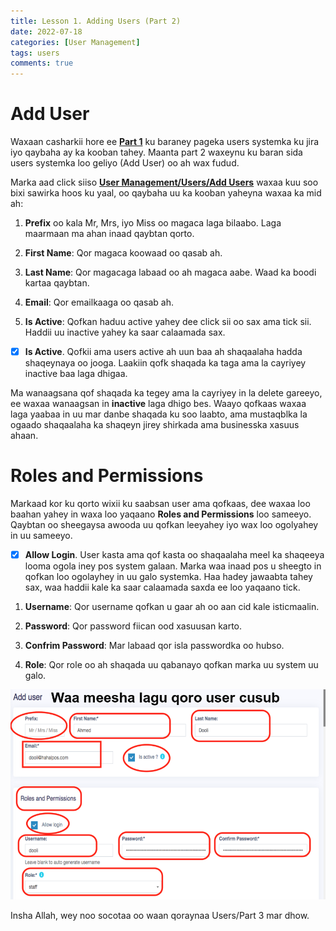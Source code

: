 ```yaml
---
title: Lesson 1. Adding Users (Part 2)
date: 2022-07-18
categories: [User Management]
tags: users
comments: true
---
```


# Add User

Waxaan casharkii hore ee [**Part 1**](http://127.0.0.1:4000/posts/lesson1-users/) ku baraney pageka users systemka ku jira iyo qaybaha ay ka kooban tahey. Maanta part 2 waxeynu ku baran sida users systemka loo geliyo (Add User) oo ah wax fudud.

Marka aad click siiso [**User Management/Users/Add Users**](https://halalpos.com/users/create) waxaa kuu soo bixi sawirka hoos ku yaal, oo qaybaha uu ka kooban yaheyna waxaa ka mid ah:

1. **Prefix** oo kala Mr, Mrs, iyo Miss oo magaca laga bilaabo. Laga maarmaan ma ahan inaad qaybtan qorto.

2. **First Name**: Qor magaca koowaad oo qasab ah.

3. **Last Name**: Qor magacaga labaad oo ah magaca aabe. Waad ka boodi kartaa qaybtan.

4. **Email**: Qor emailkaaga oo qasab ah.

5. **Is Active**: Qofkan haduu active yahey dee click sii oo sax ama tick sii. Haddii uu inactive yahey ka saar calaamada sax.

- [x] **Is Active**. Qofkii ama users active ah uun baa ah shaqaalaha hadda shaqeynaya oo jooga. Laakiin qofk shaqada ka taga ama la cayriyey inactive baa laga dhigaa.

Ma wanaagsana qof shaqada ka tegey ama la cayriyey in la delete gareeyo, ee waxaa wanaagsan in **inactive** laga dhigo bes. Waayo qofkaas waxaa laga yaabaa in uu mar danbe shaqada ku soo laabto, ama mustaqblka la ogaado shaqaalaha ka shaqeyn jirey shirkada ama businesska xasuus ahaan.

# Roles and Permissions

Markaad kor ku qorto wixii ku saabsan user ama qofkaas, dee waxaa loo baahan yahey in waxa loo yaqaano **Roles and Permissions** loo sameeyo. Qaybtan oo sheegaysa awooda uu qofkan leeyahey iyo wax loo ogolyahey in uu sameeyo.

- [x] **Allow Login**. User kasta ama qof kasta oo shaqaalaha meel ka shaqeeya looma ogola iney pos system galaan. Marka waa inaad pos u sheegto in qofkan loo ogolayhey in uu galo systemka. Haa hadey jawaabta tahey sax, waa haddii kale ka saar calaamada saxda ee loo yaqaano tick.

1. **Username**: Qor username qofkan u gaar ah oo aan cid kale isticmaalin.

2. **Password**: Qor password fiican ood xasuusan karto.

3. **Confrim Password**: Mar labaad qor isla passwordka oo hubso.

4. **Role**: Qor role oo ah shaqada uu qabanayo qofkan marka uu system uu galo.

![](/assets/images/use.png)

Insha Allah, wey noo socotaa oo waan qoraynaa Users/Part 3 mar dhow.
